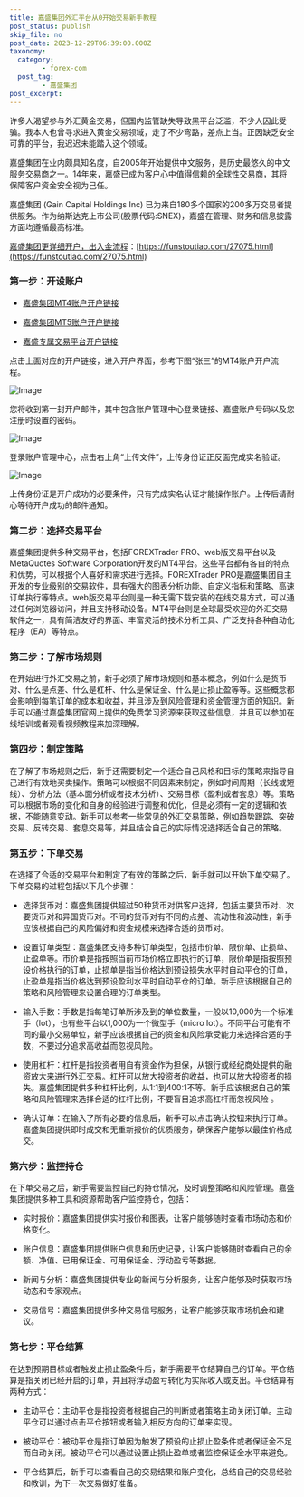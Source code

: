 ```yaml
---
title: 嘉盛集团外汇平台从0开始交易新手教程
post_status: publish
skip_file: no
post_date: 2023-12-29T06:39:00.000Z
taxonomy:
  category:
        - forex-com
  post_tag:
        - 嘉盛集团
post_excerpt: 
---
```

许多人渴望参与外汇黄金交易，但国内监管缺失导致黑平台泛滥，不少人因此受骗。我本人也曾寻求进入黄金交易领域，走了不少弯路，差点上当。正因缺乏安全可靠的平台，我迟迟未能踏入这个领域。

嘉盛集团在业内颇具知名度，自2005年开始提供中文服务，是历史最悠久的中文服务交易商之一。14年来，嘉盛已成为客户心中值得信赖的全球性交易商，其将保障客户资金安全视为己任。

嘉盛集团 (Gain Capital Holdings Inc) 已为来自180多个国家的200多万交易者提供服务。作为纳斯达克上市公司(股票代码:SNEX)，嘉盛在管理、财务和信息披露方面均遵循最高标准。

[嘉盛集团更详细开户，出入金流程](https://funstoutiao.com/27075.html)：[https://funstoutiao.com/27075.html](https://funstoutiao.com/27075.html)

### 第一步：开设账户

* [嘉盛集团MT4账户开户链接](https://s.ssgg.net/jsmt4)

* [嘉盛集团MT5账户开户链接](https://s.ssgg.net/jsmt5)

* [嘉盛专属交易平台开户链接](https://s.ssgg.net/js)

点击上面对应的开户链接，进入开户界面，参考下图“张三”的MT4账户开户流程。

![Image](https://prod-files-secure.s3.us-west-2.amazonaws.com/39ed1227-6d7d-4570-be36-9ccd4a2c4241/7a167aea-686b-400d-af59-4e18eb607a40/640.png?X-Amz-Algorithm=AWS4-HMAC-SHA256&X-Amz-Content-Sha256=UNSIGNED-PAYLOAD&X-Amz-Credential=ASIAZI2LB466T2HZFJI2%2F20250224%2Fus-west-2%2Fs3%2Faws4_request&X-Amz-Date=20250224T041308Z&X-Amz-Expires=3600&X-Amz-Security-Token=IQoJb3JpZ2luX2VjEOz%2F%2F%2F%2F%2F%2F%2F%2F%2F%2FwEaCXVzLXdlc3QtMiJGMEQCIBPBLi%2BLnHipha0hoalIyEENnpszOwQQ9ABDtfmzzN1MAiAghnGZ8nq1NiaYZE4ftqiipODmM5BxTYUA22EgxDtR%2FSr%2FAwglEAAaDDYzNzQyMzE4MzgwNSIMf89dv%2FiwEpU9H%2Bm0KtwD%2BNiSe%2FnUniLovx8efO41%2FUFeYTc8R26wz91AmUiEu%2BWgA7XXd5Fc%2BeLw8lzKT6AhBelm7GlBAQvds7OfweG9aMsk1TIXpuk7Zz2Ya7gaT2LU1jwOTf8fBX7%2FmEQB019ywk%2BYj3G0U5IqSOihOdqgO0ihZ6QtwUs2KG0Sh4fWw%2FF7UK4DELHC5X%2Fh%2FIJwCFoF37lR4epUixEg1KGl0lopUw5hZUpjVlTzdZ5NRohesvnn6vNMQKEDJJ6ZdIefsQqNJUhdBBbWpOwhQ2rNnSrCQtbr9B8Bagjh6dkiPZzYBjh4IgQe6MAbkNBwFfWuvBzX95hlTVnLxfOoSnSrjKy%2Bi4jmxaWBQH7oB7wHtIy94HuPGyxcxkiqSNDEzQEQnjWki11%2BHIcDQZx8hUaikWFdowL3MLHeL8QGtJiRAmKCBUp%2ByWbOfjWUP3Il4F4IRVEXsvqjlB6zNxMoDJ5uAyjy89EaATCaJDpi5mcH0Xz89siVCqzIyFWWMZkzpfxLArVp0HQLpuFbGJAF5%2B87abOuWLjQE006f1O2X6iBqNK6Ucugzh4pmkh49EwOK0LuyZWOleZ14Xk2hp2lXajCkqHSRbFSDNI4KHqKP%2BdweCo4QtwYDPQFoqA7VISwG60wueDvvQY6pgFZbv%2FO0nvOh3dmOpvPc7voTfTATd8scdcIXNJxWRbp0lgqdjG0UsmvTmj551OZcp7ekCRxKT1Zx6SxLbAqUaMsL4Yg1uvLbXxwESchsXSBtzSC2Nh1DKkESCjfyXFIl5rFBdYbAJaokHKUsN8uu122M7r5t0XUKnlF8ECCVnucvGa%2FmxMDcER24tT9HbnFLslkH8QOsCIFDrjS%2FKNDNb0RvQ%2BA%2FxQ7&X-Amz-Signature=55d84d801b4fc6e880f855e44c8a9b8a779c821efc8e6514a69317129d1f43aa&X-Amz-SignedHeaders=host&x-id=GetObject)

您将收到第一封开户邮件，其中包含账户管理中心登录链接、嘉盛账户号码以及您注册时设置的密码。

![Image](https://prod-files-secure.s3.us-west-2.amazonaws.com/39ed1227-6d7d-4570-be36-9ccd4a2c4241/eaa1c6b3-2877-4284-a0e1-530e222c27fb/image.png?X-Amz-Algorithm=AWS4-HMAC-SHA256&X-Amz-Content-Sha256=UNSIGNED-PAYLOAD&X-Amz-Credential=ASIAZI2LB466T2HZFJI2%2F20250224%2Fus-west-2%2Fs3%2Faws4_request&X-Amz-Date=20250224T041308Z&X-Amz-Expires=3600&X-Amz-Security-Token=IQoJb3JpZ2luX2VjEOz%2F%2F%2F%2F%2F%2F%2F%2F%2F%2FwEaCXVzLXdlc3QtMiJGMEQCIBPBLi%2BLnHipha0hoalIyEENnpszOwQQ9ABDtfmzzN1MAiAghnGZ8nq1NiaYZE4ftqiipODmM5BxTYUA22EgxDtR%2FSr%2FAwglEAAaDDYzNzQyMzE4MzgwNSIMf89dv%2FiwEpU9H%2Bm0KtwD%2BNiSe%2FnUniLovx8efO41%2FUFeYTc8R26wz91AmUiEu%2BWgA7XXd5Fc%2BeLw8lzKT6AhBelm7GlBAQvds7OfweG9aMsk1TIXpuk7Zz2Ya7gaT2LU1jwOTf8fBX7%2FmEQB019ywk%2BYj3G0U5IqSOihOdqgO0ihZ6QtwUs2KG0Sh4fWw%2FF7UK4DELHC5X%2Fh%2FIJwCFoF37lR4epUixEg1KGl0lopUw5hZUpjVlTzdZ5NRohesvnn6vNMQKEDJJ6ZdIefsQqNJUhdBBbWpOwhQ2rNnSrCQtbr9B8Bagjh6dkiPZzYBjh4IgQe6MAbkNBwFfWuvBzX95hlTVnLxfOoSnSrjKy%2Bi4jmxaWBQH7oB7wHtIy94HuPGyxcxkiqSNDEzQEQnjWki11%2BHIcDQZx8hUaikWFdowL3MLHeL8QGtJiRAmKCBUp%2ByWbOfjWUP3Il4F4IRVEXsvqjlB6zNxMoDJ5uAyjy89EaATCaJDpi5mcH0Xz89siVCqzIyFWWMZkzpfxLArVp0HQLpuFbGJAF5%2B87abOuWLjQE006f1O2X6iBqNK6Ucugzh4pmkh49EwOK0LuyZWOleZ14Xk2hp2lXajCkqHSRbFSDNI4KHqKP%2BdweCo4QtwYDPQFoqA7VISwG60wueDvvQY6pgFZbv%2FO0nvOh3dmOpvPc7voTfTATd8scdcIXNJxWRbp0lgqdjG0UsmvTmj551OZcp7ekCRxKT1Zx6SxLbAqUaMsL4Yg1uvLbXxwESchsXSBtzSC2Nh1DKkESCjfyXFIl5rFBdYbAJaokHKUsN8uu122M7r5t0XUKnlF8ECCVnucvGa%2FmxMDcER24tT9HbnFLslkH8QOsCIFDrjS%2FKNDNb0RvQ%2BA%2FxQ7&X-Amz-Signature=09d0b6099095aef5ae7e85f04808d9788d5feb4d7a448de5875bb6b9620c645d&X-Amz-SignedHeaders=host&x-id=GetObject)

登录账户管理中心，点击右上角“上传文件”，上传身份证正反面完成实名验证。

![Image](https://prod-files-secure.s3.us-west-2.amazonaws.com/39ed1227-6d7d-4570-be36-9ccd4a2c4241/54090639-09fc-46b4-a135-e0289f707147/image.png?X-Amz-Algorithm=AWS4-HMAC-SHA256&X-Amz-Content-Sha256=UNSIGNED-PAYLOAD&X-Amz-Credential=ASIAZI2LB466T2HZFJI2%2F20250224%2Fus-west-2%2Fs3%2Faws4_request&X-Amz-Date=20250224T041308Z&X-Amz-Expires=3600&X-Amz-Security-Token=IQoJb3JpZ2luX2VjEOz%2F%2F%2F%2F%2F%2F%2F%2F%2F%2FwEaCXVzLXdlc3QtMiJGMEQCIBPBLi%2BLnHipha0hoalIyEENnpszOwQQ9ABDtfmzzN1MAiAghnGZ8nq1NiaYZE4ftqiipODmM5BxTYUA22EgxDtR%2FSr%2FAwglEAAaDDYzNzQyMzE4MzgwNSIMf89dv%2FiwEpU9H%2Bm0KtwD%2BNiSe%2FnUniLovx8efO41%2FUFeYTc8R26wz91AmUiEu%2BWgA7XXd5Fc%2BeLw8lzKT6AhBelm7GlBAQvds7OfweG9aMsk1TIXpuk7Zz2Ya7gaT2LU1jwOTf8fBX7%2FmEQB019ywk%2BYj3G0U5IqSOihOdqgO0ihZ6QtwUs2KG0Sh4fWw%2FF7UK4DELHC5X%2Fh%2FIJwCFoF37lR4epUixEg1KGl0lopUw5hZUpjVlTzdZ5NRohesvnn6vNMQKEDJJ6ZdIefsQqNJUhdBBbWpOwhQ2rNnSrCQtbr9B8Bagjh6dkiPZzYBjh4IgQe6MAbkNBwFfWuvBzX95hlTVnLxfOoSnSrjKy%2Bi4jmxaWBQH7oB7wHtIy94HuPGyxcxkiqSNDEzQEQnjWki11%2BHIcDQZx8hUaikWFdowL3MLHeL8QGtJiRAmKCBUp%2ByWbOfjWUP3Il4F4IRVEXsvqjlB6zNxMoDJ5uAyjy89EaATCaJDpi5mcH0Xz89siVCqzIyFWWMZkzpfxLArVp0HQLpuFbGJAF5%2B87abOuWLjQE006f1O2X6iBqNK6Ucugzh4pmkh49EwOK0LuyZWOleZ14Xk2hp2lXajCkqHSRbFSDNI4KHqKP%2BdweCo4QtwYDPQFoqA7VISwG60wueDvvQY6pgFZbv%2FO0nvOh3dmOpvPc7voTfTATd8scdcIXNJxWRbp0lgqdjG0UsmvTmj551OZcp7ekCRxKT1Zx6SxLbAqUaMsL4Yg1uvLbXxwESchsXSBtzSC2Nh1DKkESCjfyXFIl5rFBdYbAJaokHKUsN8uu122M7r5t0XUKnlF8ECCVnucvGa%2FmxMDcER24tT9HbnFLslkH8QOsCIFDrjS%2FKNDNb0RvQ%2BA%2FxQ7&X-Amz-Signature=d77971ac196977601797c9ef002046a5f75154a5368742ad4ed02c81e261d41a&X-Amz-SignedHeaders=host&x-id=GetObject)

上传身份证是开户成功的必要条件，只有完成实名认证才能操作账户。上传后请耐心等待开户成功的邮件通知。

### 第二步：选择交易平台

嘉盛集团提供多种交易平台，包括FOREXTrader PRO、web版交易平台以及MetaQuotes Software Corporation开发的MT4平台。这些平台都有各自的特点和优势，可以根据个人喜好和需求进行选择。FOREXTrader PRO是嘉盛集团自主开发的专业级别的交易软件，具有强大的图表分析功能、自定义指标和策略、高速订单执行等特点。web版交易平台则是一种无需下载安装的在线交易方式，可以通过任何浏览器访问，并且支持移动设备。MT4平台则是全球最受欢迎的外汇交易软件之一，具有简洁友好的界面、丰富灵活的技术分析工具、广泛支持各种自动化程序（EA）等特点。

### 第三步：了解市场规则

在开始进行外汇交易之前，新手必须了解市场规则和基本概念，例如什么是货币对、什么是点差、什么是杠杆、什么是保证金、什么是止损止盈等等。这些概念都会影响到每笔订单的成本和收益，并且涉及到风险管理和资金管理方面的知识。新手可以通过嘉盛集团官网上提供的免费学习资源来获取这些信息，并且可以参加在线培训或者观看视频教程来加深理解。

### 第四步：制定策略

在了解了市场规则之后，新手还需要制定一个适合自己风格和目标的策略来指导自己进行有效地买卖操作。策略可以根据不同因素来制定，例如时间周期（长线或短线）、分析方法（基本面分析或者技术分析）、交易目标（盈利或者套息）等。策略可以根据市场的变化和自身的经验进行调整和优化，但是必须有一定的逻辑和依据，不能随意变动。新手可以参考一些常见的外汇交易策略，例如趋势跟踪、突破交易、反转交易、套息交易等，并且结合自己的实际情况选择适合自己的策略。

### 第五步：下单交易

在选择了合适的交易平台和制定了有效的策略之后，新手就可以开始下单交易了。下单交易的过程包括以下几个步骤：

* 选择货币对：嘉盛集团提供超过50种货币对供客户选择，包括主要货币对、次要货币对和异国货币对。不同的货币对有不同的点差、流动性和波动性，新手应该根据自己的风险偏好和资金规模来选择合适的货币对。

* 设置订单类型：嘉盛集团支持多种订单类型，包括市价单、限价单、止损单、止盈单等。市价单是指按照当前市场价格立即执行的订单，限价单是指按照预设价格执行的订单，止损单是指当价格达到预设损失水平时自动平仓的订单，止盈单是指当价格达到预设盈利水平时自动平仓的订单。新手应该根据自己的策略和风险管理来设置合理的订单类型。

* 输入手数：手数是指每笔订单所涉及到的单位数量，一般以10,000为一个标准手（lot），也有些平台以1,000为一个微型手（micro lot）。不同平台可能有不同的最小交易单位，新手应该根据自己的资金和风险承受能力来选择合适的手数，不要过分追求高收益而忽视风险。

* 使用杠杆：杠杆是指投资者用自有资金作为担保，从银行或经纪商处提供的融资放大来进行外汇交易。杠杆可以放大投资者的收益，也可以放大投资者的损失。嘉盛集团提供多种杠杆比例，从1:1到400:1不等。新手应该根据自己的策略和风险管理来选择合适的杠杆比例，不要盲目追求高杠杆而忽视风险 。

* 确认订单：在输入了所有必要的信息后，新手可以点击确认按钮来执行订单。嘉盛集团提供即时成交和无重新报价的优质服务，确保客户能够以最佳价格成交。

### 第六步：监控持仓

在下单交易之后，新手需要监控自己的持仓情况，及时调整策略和风险管理。嘉盛集团提供多种工具和资源帮助客户监控持仓，包括：

* 实时报价：嘉盛集团提供实时报价和图表，让客户能够随时查看市场动态和价格变化。

* 账户信息：嘉盛集团提供账户信息和历史记录，让客户能够随时查看自己的余额、净值、已用保证金、可用保证金、浮动盈亏等数据。

* 新闻与分析：嘉盛集团提供专业的新闻与分析服务，让客户能够及时获取市场动态和专家观点。

* 交易信号：嘉盛集团提供多种交易信号服务，让客户能够获取市场机会和建议。

### 第七步：平仓结算

在达到预期目标或者触发止损止盈条件后，新手需要平仓结算自己的订单。平仓结算是指关闭已经开启的订单，并且将浮动盈亏转化为实际收入或支出。平仓结算有两种方式：

* 主动平仓：主动平仓是指投资者根据自己的判断或者策略主动关闭订单。主动平仓可以通过点击平仓按钮或者输入相反方向的订单来实现。

* 被动平仓：被动平仓是指订单因为触发了预设的止损止盈条件或者保证金不足而自动关闭。被动平仓可以通过设置止损止盈单或者监控保证金水平来避免。

* 平仓结算后，新手可以查看自己的交易结果和账户变化，总结自己的交易经验和教训，为下一次交易做好准备。